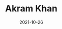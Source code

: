 ---
title: "Akram Khan"
date: "2021-10-26"
updated: "2021-11-01"
categories:
- "visual-research"
- "ux"
coverImage: "/images/jefferson-santos-fCEJGBzAkrU-unsplash.jpg"
coverWidth: 16
coverHeight: 9
excerpt: Check out how heading links work with this starter in this post.
---